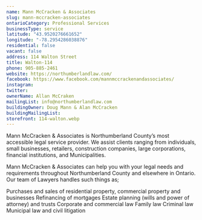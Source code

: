 ```yaml
---
name: Mann McCracken & Associates 
slug: mann-mccracken-associates
ontarioCategory: Professional Services
businessType: service
latitude: "43.9520276661652"
longitude: "-78.2954286038876"
residential: false
vacant: false
address: 114 Walton Street
title: Walton-114
phone: 905-885-2461
website: https://northumberlandlaw.com/
facebook: https://www.facebook.com/mannmccrackenandassociates/
instagram:
twitter:
ownerName: Allan McCraken
mailingList: info@northumberlandlaw.com
buildingOwner: Doug Mann & Alan McCracken
buildingMailingList:
storefront: 114-walton.webp
---
```


Mann McCracken & Associates is Northumberland County’s most accessible legal service provider. We assist clients ranging
from individuals, small businesses, retailers, construction companies, large corporations, financial institutions, and
Municipalities.

Mann McCracken & Associates can help you with your legal needs and requirements throughout Northumberland County and
elsewhere in Ontario. Our team of Lawyers handles such things as;

Purchases and sales of residential property, commercial property and businesses
Refinancing of mortgages
Estate planning (wills and power of attorney) and trusts
Corporate and commercial law
Family law
Criminal law
Municipal law and civil litigation


